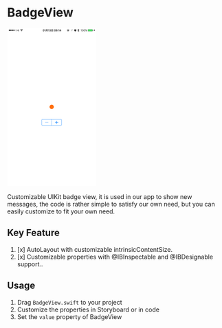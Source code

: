 
# BadgeView

![screenshot](screenshots/screenshoot.gif)

Customizable UIKit badge view, it is used in our app to show new messages, the code is rather simple to satisfy our own need, but you can easily customize to fit your own need.

## Key Feature
1. [x] AutoLayout with customizable intrinsicContentSize.
2. [x] Customizable properties with @IBInspectable and @IBDesignable support..

## Usage

1. Drag `BadgeView.swift` to your project
2. Customize the properties in Storyboard or in code
3. Set the `value` property of BadgeView
